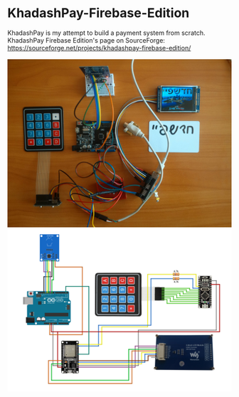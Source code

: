 # KhadashPay-Firebase-Edition
KhadashPay is my attempt to build a payment system from scratch.
KhadashPay Firebase Edition's page on SourceForge: https://sourceforge.net/projects/khadashpay-firebase-edition/
</br></br>
![image text](https://github.com/Northstrix/KhadashPay-Firebase-Edition/blob/main/V1.0/Pictures/IMG_20231028_123304.jpg?raw=true)
![image text](https://github.com/Northstrix/KhadashPay-Firebase-Edition/blob/main/V1.0/Pictures/KhadashPay%20Circuit%20Diagram.png?raw=true)
